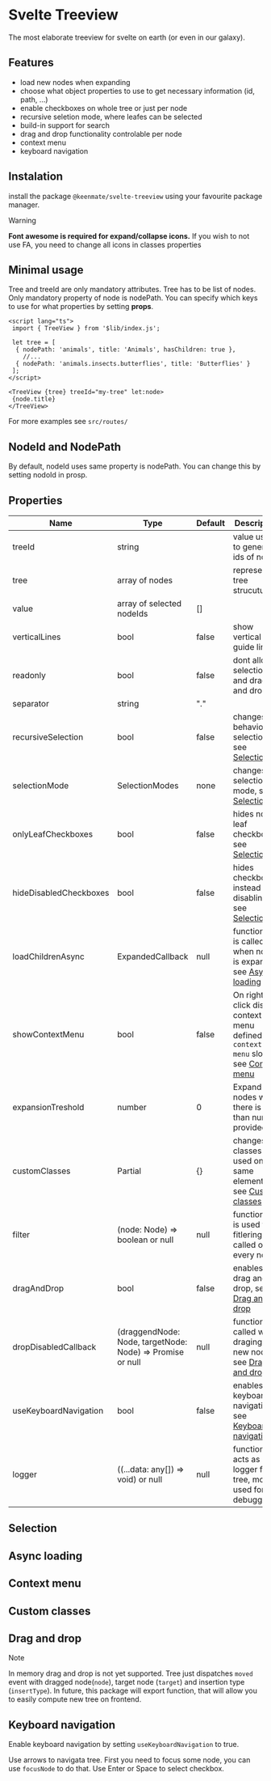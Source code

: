# Svelte Treeview

The most elaborate treeview for svelte on earth (or even in our galaxy).

## Features

- load new nodes when expanding
- choose what object properties to use to get necessary information (id, path, ...)
- enable checkboxes on whole tree or just per node
- recursive seletion mode, where leafes can be selected
- build-in support for search
- drag and drop functionality controlable per node
- context menu
- keyboard navigation

## Instalation

install the package `@keenmate/svelte-treeview` using your favourite package manager.

> [!warning]
> **Font awesome is required for expand/collapse icons.**
> If you wish to not use FA, you need to change all icons in classes properties 

## Minimal usage

Tree and treeId are only mandatory attributes.
Tree has to be list of nodes. Only mandatory property of node is nodePath.
You can specify which keys to use for what properties by setting **props**.

```svelte
<script lang="ts">
 import { TreeView } from '$lib/index.js';

 let tree = [
  { nodePath: 'animals', title: 'Animals', hasChildren: true },
    //...
  { nodePath: 'animals.insects.butterflies', title: 'Butterflies' }
 ];
</script>

<TreeView {tree} treeId="my-tree" let:node>
 {node.title}
</TreeView>

```

For more examples see `src/routes/`

## NodeId and NodePath

By default, nodeId uses same property is nodePath.
You can change this by setting nodoId in prosp.

## Properties

| Name                   | Type                                                               | Default | Description                                                                                           |
| ---------------------- | ------------------------------------------------------------------ | ------- | ----------------------------------------------------------------------------------------------------- |
| treeId                 | string                                                             |         | value used to generate ids of nodes                                                                   |
| tree                   | array of nodes                                                     |         | represents tree strucuture                                                                            |
| value                  | array of selected nodeIds                                          | []      |                                                                                                       |
| verticalLines          | bool                                                               | false   | show vertical guide lines                                                                             |
| readonly               | bool                                                               | false   | dont allow selection and drag and drop                                                                |
| separator              | string                                                             | "."     |                                                                                                       |
| recursiveSelection     | bool                                                               | false   | changes behavior of selection, see   [Selection](#selection)                                          |
| selectionMode          | SelectionModes                                                     | none    | changes selection mode, see   [Selection](#selection)                                                 |
| onlyLeafCheckboxes     | bool                                                               | false   | hides non leaf checkboxed, see   [Selection](#selection)                                              |
| hideDisabledCheckboxes | bool                                                               | false   | hides checkboxes instead of disabling, see   [Selection](#selection)                                  |
| loadChildrenAsync      | ExpandedCallback                                                   | null    | function that is called when node is expanded, see   [Async loading](#async-loading)                  |
| showContextMenu        | bool                                                               | false   | On right click dispaly context menu defined in `context-menu` slot, see [Context menu](#context-menu) |
| expansionTreshold      | number                                                             | 0       | Expand all nodes when there is less than number provided                                              |
| customClasses          | Partial<CustomizableClasses>                                       | {}      | changes classes used on same elements, see [Custom classes](#custom-classes)                          |
| filter                 | (node: Node) => boolean or null                                    | null    | function that is used for fitlering. It is called on every node                                       |
| dragAndDrop            | bool                                                               | false   | enables drag and drop, see [Drag and drop](#drag-and-drop)                                            |
| dropDisabledCallback   | (draggendNode: Node, targetNode: Node) => Promise<boolean> or null | null    | function called when draging over new node, see [Drag and drop](#drag-and-drop)                       |
| useKeyboardNavigation  | bool                                                               | false   | enables keyboard navigation , see [Keyboard navigation](#keyboard-navigation)                         |
| logger                 | ((...data: any[]) => void) or null                                 | null    | function that acts as logger for tree, mostly used for debugging                                      |

## Selection

## Async loading

## Context menu

## Custom classes

## Drag and drop
> [!NOTE]  
> In memory drag and drop is not yet supported. Tree just dispatches `moved` event with dragged node(`node`), target node (`target`) and insertion type (`insertType`).
> In future, this package will export function, that will allow you to easily compute new tree on frontend.


## Keyboard navigation

Enable keyboard navigation by setting `useKeyboardNavigation` to true.

Use arrows to navigata tree. First you need to focus some node,
you can use `focusNode` to do that. Use Enter or Space to select checkbox.
